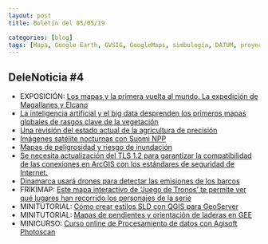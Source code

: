 ```yaml
---
layout: post
title: Boletín del 05/05/19

categories: [blog]
tags: [Mapa, Google Earth, GVSIG, GoogleMaps, simbología, DATUM, proyección, GPS, teledetección, QGIS, SAGA, BingMaps, buscador, Tesis, SIG, NASA, satétiles]
---
```


## DeleNoticia #4

* EXPOSICIÓN: [Los mapas y la primera vuelta al mundo. La expedición de Magallanes y Elcano](https://www.ign.es/web/ign/portal/ic-salas-expo-madrid-2019)
* [La inteligencia artificial y el big data desprenden los primeros mapas globales de rasgos clave de la vegetación](http://www.tysmagazine.com/la-inteligencia-artificial-y-el-big-data-desprenden-los-primeros-mapas-globales-de-rasgos-clave-de-la-vegetacion/)
* [Una revisión del estado actual de la agricultura de precisión](https://acolita.com/una-revision-del-estado-actual-de-la-agricultura-de-precision/?utm_source=feedburner&utm_medium=feed&utm_campaign=Feed%3A+acolita%2FpdTW+%28El+blog+de+franz%29)
* [Imágenes satélite nocturnas con Suomi NPP](http://www.gisandbeers.com/imagenes-satelite-nocturnas-viirs-suomi-npp/)
* [Mapas de peligrosidad y riesgo de inundación](http://www.gisandbeers.com/mapas-de-peligrosidad-y-riesgo-de-inundacion/)
* [Se necesita actualización del TLS 1.2 para garantizar la compatibilidad de las conexiones en ArcGIS con los estándares de seguridad de Internet.](http://www.gisandbeers.com/parche-tls-para-entornos-de-arcgis/)
* [Dinamarca usará drones para detectar las emisiones de los barcos](https://blogthinkbig.com/dinamarca-usara-drones-detectar-emisiones-barcos)
* FRIKIMAP: [Este mapa interactivo de ‘Juego de Tronos’ te permite ver qué lugares han recorrido los personajes de la serie](https://www.genbeta.com/web/este-mapa-interactivo-juego-tronos-te-permite-ver-que-lugares-han-recorrido-personajes-serie?utm_source=feedburner&utm_medium=feed&utm_campaign=Feed%3A+genbeta+%28Genbeta%29)
* MINITUTORIAL: [Cómo crear estilos SLD con QGIS para GeoServer](https://mappinggis.com/2019/04/como-crear-estilos-sld-con-qgis-para-geoserver/)
* MINITUTORIAL: [Mapas de pendientes y orientación de laderas en GEE](http://www.gisandbeers.com/mapas-de-pendientes-orientacion-laderas-gee/)
* MINICURSO: [Curso online de Procesamiento de datos con Agisoft Photoscan](http://conteudo.droneng.com.br/aula-gratuita-processsamento)

